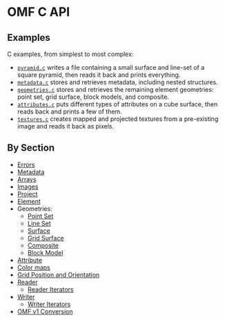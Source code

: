 # OMF C API

## Examples

C examples, from simplest to most complex:

- [`pyramid.c`](./examples/pyramid.md)
writes a file containing a small surface and line-set of a square pyramid,
then reads it back and prints everything.
- [`metadata.c`](./examples/metadata.md)
stores and retrieves metadata, including nested structures.
- [`geometries.c`](./examples/geometries.md)
stores and retrieves the remaining element geometries:
point set, grid surface, block models, and composite.
- [`attributes.c`](./examples/attributes.md)
puts different types of attributes on a cube surface,
then reads back and prints a few of them.
- [`textures.c`](./examples/textures.md)
creates mapped and projected textures from a pre-existing image and reads it back as pixels.

## By Section

- [Errors](errors.md)
- [Metadata](metadata.md)
- [Arrays](arrays.md)
- [Images](images.md)
- [Project](project.md)
- [Element](element.md)
- Geometries:
    - [Point Set](geometry/pointset.md)
    - [Line Set](geometry/lineset.md)
    - [Surface](geometry/surface.md)
    - [Grid Surface](geometry/gridsurface.md)
    - [Composite](geometry/composite.md)
    - [Block Model](geometry/blockmodel.md)
- [Attribute](attribute.md)
- [Color maps](colormap.md)
- [Grid Position and Orientation](grids.md)
- [Reader](reader.md)
    - [Reader Iterators](reader_iterators.md)
- [Writer](writer.md)
    - [Writer Iterators](writer_iterators.md)
- [OMF v1 Conversion](omf1.md)
